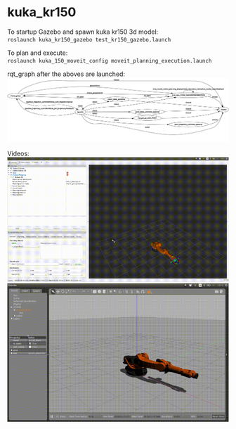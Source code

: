 # kuka_kr150
To startup Gazebo and spawn kuka kr150 3d model:  
`roslaunch kuka_kr150_gazebo test_kr150_gazebo.launch`

To plan and execute:  
`roslaunch kuka_150_moveit_config moveit_planning_execution.launch`

rqt_graph after the aboves are launched:
![rqtgraph](rosgraph_2018-06-12.png)

Videos:
![video](rviz_2018-06-12.gif)
![video](gazebo_2018-06-12.gif)